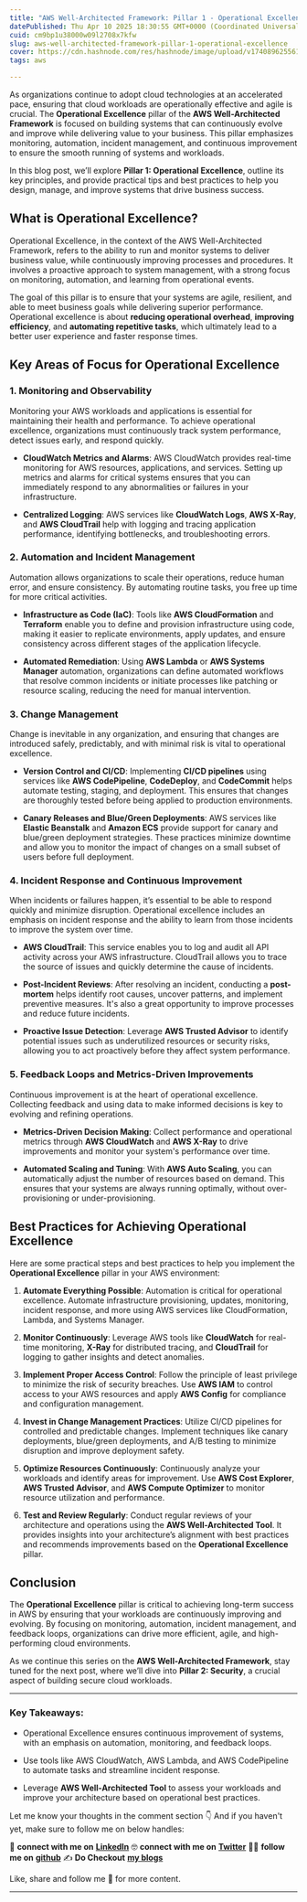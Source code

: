 ```yaml
---
title: "AWS Well-Architected Framework: Pillar 1 - Operational Excellence"
datePublished: Thu Apr 10 2025 18:30:55 GMT+0000 (Coordinated Universal Time)
cuid: cm9bp1u38000w09l2708x7kfw
slug: aws-well-architected-framework-pillar-1-operational-excellence
cover: https://cdn.hashnode.com/res/hashnode/image/upload/v1740896255610/775f633c-10fc-4f23-b9d1-691eadd0d7b1.png
tags: aws

---
```


As organizations continue to adopt cloud technologies at an accelerated pace, ensuring that cloud workloads are operationally effective and agile is crucial. The **Operational Excellence** pillar of the **AWS Well-Architected Framework** is focused on building systems that can continuously evolve and improve while delivering value to your business. This pillar emphasizes monitoring, automation, incident management, and continuous improvement to ensure the smooth running of systems and workloads.

In this blog post, we’ll explore **Pillar 1: Operational Excellence**, outline its key principles, and provide practical tips and best practices to help you design, manage, and improve systems that drive business success.

## **What is Operational Excellence?**

Operational Excellence, in the context of the AWS Well-Architected Framework, refers to the ability to run and monitor systems to deliver business value, while continuously improving processes and procedures. It involves a proactive approach to system management, with a strong focus on monitoring, automation, and learning from operational events.

The goal of this pillar is to ensure that your systems are agile, resilient, and able to meet business goals while delivering superior performance. Operational excellence is about **reducing operational overhead**, **improving efficiency**, and **automating repetitive tasks**, which ultimately lead to a better user experience and faster response times.

## **Key Areas of Focus for Operational Excellence**

### 1\. **Monitoring and Observability**

Monitoring your AWS workloads and applications is essential for maintaining their health and performance. To achieve operational excellence, organizations must continuously track system performance, detect issues early, and respond quickly.

* **CloudWatch Metrics and Alarms**: AWS CloudWatch provides real-time monitoring for AWS resources, applications, and services. Setting up metrics and alarms for critical systems ensures that you can immediately respond to any abnormalities or failures in your infrastructure.
    
* **Centralized Logging**: AWS services like **CloudWatch Logs**, **AWS X-Ray**, and **AWS CloudTrail** help with logging and tracing application performance, identifying bottlenecks, and troubleshooting errors.
    

### 2\. **Automation and Incident Management**

Automation allows organizations to scale their operations, reduce human error, and ensure consistency. By automating routine tasks, you free up time for more critical activities.

* **Infrastructure as Code (IaC)**: Tools like **AWS CloudFormation** and **Terraform** enable you to define and provision infrastructure using code, making it easier to replicate environments, apply updates, and ensure consistency across different stages of the application lifecycle.
    
* **Automated Remediation**: Using **AWS Lambda** or **AWS Systems Manager** automation, organizations can define automated workflows that resolve common incidents or initiate processes like patching or resource scaling, reducing the need for manual intervention.
    

### 3\. **Change Management**

Change is inevitable in any organization, and ensuring that changes are introduced safely, predictably, and with minimal risk is vital to operational excellence.

* **Version Control and CI/CD**: Implementing **CI/CD pipelines** using services like **AWS CodePipeline**, **CodeDeploy**, and **CodeCommit** helps automate testing, staging, and deployment. This ensures that changes are thoroughly tested before being applied to production environments.
    
* **Canary Releases and Blue/Green Deployments**: AWS services like **Elastic Beanstalk** and **Amazon ECS** provide support for canary and blue/green deployment strategies. These practices minimize downtime and allow you to monitor the impact of changes on a small subset of users before full deployment.
    

### 4\. **Incident Response and Continuous Improvement**

When incidents or failures happen, it’s essential to be able to respond quickly and minimize disruption. Operational excellence includes an emphasis on incident response and the ability to learn from those incidents to improve the system over time.

* **AWS CloudTrail**: This service enables you to log and audit all API activity across your AWS infrastructure. CloudTrail allows you to trace the source of issues and quickly determine the cause of incidents.
    
* **Post-Incident Reviews**: After resolving an incident, conducting a **post-mortem** helps identify root causes, uncover patterns, and implement preventive measures. It's also a great opportunity to improve processes and reduce future incidents.
    
* **Proactive Issue Detection**: Leverage **AWS Trusted Advisor** to identify potential issues such as underutilized resources or security risks, allowing you to act proactively before they affect system performance.
    

### 5\. **Feedback Loops and Metrics-Driven Improvements**

Continuous improvement is at the heart of operational excellence. Collecting feedback and using data to make informed decisions is key to evolving and refining operations.

* **Metrics-Driven Decision Making**: Collect performance and operational metrics through **AWS CloudWatch** and **AWS X-Ray** to drive improvements and monitor your system's performance over time.
    
* **Automated Scaling and Tuning**: With **AWS Auto Scaling**, you can automatically adjust the number of resources based on demand. This ensures that your systems are always running optimally, without over-provisioning or under-provisioning.
    

## **Best Practices for Achieving Operational Excellence**

Here are some practical steps and best practices to help you implement the **Operational Excellence** pillar in your AWS environment:

1. **Automate Everything Possible**: Automation is critical for operational excellence. Automate infrastructure provisioning, updates, monitoring, incident response, and more using AWS services like CloudFormation, Lambda, and Systems Manager.
    
2. **Monitor Continuously**: Leverage AWS tools like **CloudWatch** for real-time monitoring, **X-Ray** for distributed tracing, and **CloudTrail** for logging to gather insights and detect anomalies.
    
3. **Implement Proper Access Control**: Follow the principle of least privilege to minimize the risk of security breaches. Use **AWS IAM** to control access to your AWS resources and apply **AWS Config** for compliance and configuration management.
    
4. **Invest in Change Management Practices**: Utilize CI/CD pipelines for controlled and predictable changes. Implement techniques like canary deployments, blue/green deployments, and A/B testing to minimize disruption and improve deployment safety.
    
5. **Optimize Resources Continuously**: Continuously analyze your workloads and identify areas for improvement. Use **AWS Cost Explorer**, **AWS Trusted Advisor**, and **AWS Compute Optimizer** to monitor resource utilization and performance.
    
6. **Test and Review Regularly**: Conduct regular reviews of your architecture and operations using the **AWS Well-Architected Tool**. It provides insights into your architecture’s alignment with best practices and recommends improvements based on the **Operational Excellence** pillar.
    

## **Conclusion**

The **Operational Excellence** pillar is critical to achieving long-term success in AWS by ensuring that your workloads are continuously improving and evolving. By focusing on monitoring, automation, incident management, and feedback loops, organizations can drive more efficient, agile, and high-performing cloud environments.

As we continue this series on the **AWS Well-Architected Framework**, stay tuned for the next post, where we’ll dive into **Pillar 2: Security**, a crucial aspect of building secure cloud workloads.

---

### **Key Takeaways:**

* Operational Excellence ensures continuous improvement of systems, with an emphasis on automation, monitoring, and feedback loops.
    
* Use tools like AWS CloudWatch, AWS Lambda, and AWS CodePipeline to automate tasks and streamline incident response.
    
* Leverage **AWS Well-Architected Tool** to assess your workloads and improve your architecture based on operational best practices.
    

Let me know your thoughts in the comment section 👇 And if you haven't yet, make sure to follow me on below handles:

👋 **connect with me on** [**LinkedIn**](https://www.linkedin.com/in/adit-modi-2a4362191/) 🤓 **connect with me on** [**Twitter**](https://twitter.com/adi_12_modi) 🐱‍💻 **follow me on** [**github**](https://github.com/AditModi) ✍️ **Do Checkout** [**my blogs**](https://aditmodi.com)

Like, share and follow me 🚀 for more content.

---